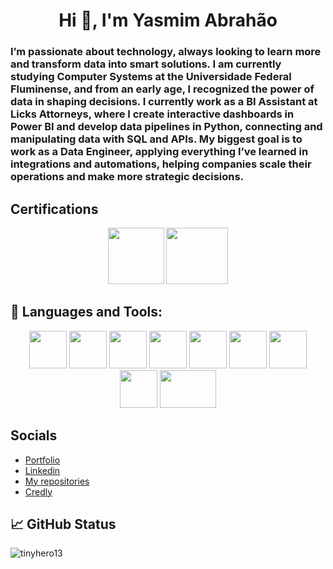 <h1 align="center">Hi 👋, I'm Yasmim Abrahão</h1>
<h3 >I’m passionate about technology, always looking to learn more and transform data into smart solutions. I am currently studying Computer Systems at the Universidade Federal Fluminense, and from an early age, I recognized the power of data in shaping decisions. I currently work as a BI Assistant at Licks Attorneys, where I create interactive dashboards in Power BI and develop data pipelines in Python, connecting and manipulating data with SQL and APIs.
My biggest goal is to work as a Data Engineer, applying everything I’ve learned in integrations and automations, helping companies scale their operations and make more strategic decisions.
</h3>

## Certifications
<p align="center">
<code><a href="https://www.credly.com/badges/31257e51-266f-458a-9821-4b2db420d94d/public_url"><img src="https://images.credly.com/size/340x340/images/00634f82-b07f-4bbd-a6bb-53de397fc3a6/image.png" height="90px" width="90px" /></a></code>
<code><a href="https://www.credly.com/badges/679fd803-8dae-41a3-a1e8-3d6dbacce5d4/public_url"><img src="https://www.astronomer.io/archive/3LZZnNIdWg9xSft8AXYdsU/5c57c49fff74cac96428f4b615b815cc/astronomer_rebranded_certbadge2.png" height="90px" width="99px" /></a></code>
</p>

## 🔧 Languages and Tools:
<p align="center">
<code><img src="https://cdn.jsdelivr.net/gh/devicons/devicon/icons/python/python-original-wordmark.svg" height="60px" width="60px" /></code>
<code><img src="https://cdn.jsdelivr.net/gh/devicons/devicon@latest/icons/amazonwebservices/amazonwebservices-original-wordmark.svg" height="60px" width="60px" /></code>           
<code><img src="https://cdn.jsdelivr.net/gh/devicons/devicon@latest/icons/apacheairflow/apacheairflow-original.svg" height="60px" width="60px" /></code>
<code><img src="https://cdn.jsdelivr.net/gh/devicons/devicon/icons/mysql/mysql-original-wordmark.svg" height="60px" width="60px" /></code>
<code><img src="https://cdn.jsdelivr.net/gh/devicons/devicon@latest/icons/microsoftsqlserver/microsoftsqlserver-original-wordmark.svg" height="60px" width="60px" /></code>
<code><img src="https://cdn.jsdelivr.net/gh/devicons/devicon/icons/visualstudio/visualstudio-plain-wordmark.svg" height="60px" width="60px"/></code>
<code><img src="https://cdn.jsdelivr.net/gh/devicons/devicon/icons/linux/linux-original.svg" height="60px" width="60px" /></code>
<code><img src="https://cdn.jsdelivr.net/gh/devicons/devicon/icons/windows8/windows8-original.svg" height="60px" width="60px" /></code>
<code><img src="https://logohistory.net/wp-content/uploads/2023/05/Power-BI-Symbol.png" height="60px" width="90px" /></code>
</p>

## Socials
- [Portfolio](https://yasmim-portifolio.vercel.app)
- [Linkedin](https://www.linkedin.com/in/yasmim-abrahao/)
- [My repositories](https://github.com/TinyHero13?tab=repositories)
- [Credly](https://www.credly.com/users/yasmim-abrahao-charles-lima)

## 📈 GitHub Status
<p><img align="center" src="https://github-readme-stats.vercel.app/api/top-langs?username=tinyhero13&show_icons=true&locale=en&layout=compact" alt="tinyhero13" /></p>
